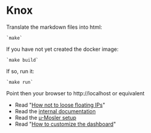 # Knox

Translate the markdown files into html:

	`make`

If you have not yet created the docker image:

	`make build`

If so, run it:

	`make run`

Point then your browser to http://localhost or equivalent
* Read "[How not to loose floating IPs](docs.md)"
* Read the [internal documentation](internal.md)
* Read the [µ-Mosler setup](micrmosler.md)
* Read "[How to customize the dashboard](dashboard.md)"
